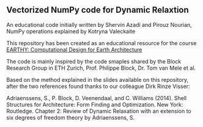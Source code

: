 ## Vectorized NumPy code for Dynamic Relaxtion

An educational code initially written by Shervin Azadi and Pirouz Nourian, NumPy operations explained by Kotryna Valeckaite

This repository has been created as an educational resource for the course [EARTHY: Computational Design for Earth Architecture](https://studiegids.tudelft.nl/a101_displayCourse.do?course_id=48987)

The code is mainly inspired by the code smaples shared by the Block Research Group in ETH Zurich, Prof. Philippe Block, Dr. Tom van Mele et al. 

Based on the method explained in the slides available on this repository, after the two references found thanks to our colleague Dirk Rinze Visser:

Adriaenssens, S., P. Block, D. Veenendaal, and C. Williams (2014). Shell Structures for Architecture: Form Finding and Optimization. New York: Routledge.
Chapter 2: Review of Dynamic Relaxation with an extension to six degrees of freedom theory by Adriaenssens, S.


